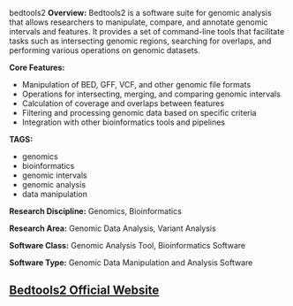 bedtools2
**Overview:**
Bedtools2 is a software suite for genomic analysis that allows researchers to manipulate, compare, and annotate genomic intervals and features. It provides a set of command-line tools that facilitate tasks such as intersecting genomic regions, searching for overlaps, and performing various operations on genomic datasets.

**Core Features:**
- Manipulation of BED, GFF, VCF, and other genomic file formats
- Operations for intersecting, merging, and comparing genomic intervals
- Calculation of coverage and overlaps between features
- Filtering and processing genomic data based on specific criteria
- Integration with other bioinformatics tools and pipelines

**TAGS:**
- genomics
- bioinformatics
- genomic intervals
- genomic analysis
- data manipulation

**Research Discipline:**
Genomics, Bioinformatics

**Research Area:**
Genomic Data Analysis, Variant Analysis

**Software Class:**
Genomic Analysis Tool, Bioinformatics Software

**Software Type:**
Genomic Data Manipulation and Analysis Software

[Bedtools2 Official Website](https://bedtools.readthedocs.io/)
--------------------------------------
